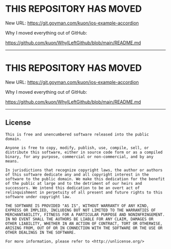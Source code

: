 
# THIS REPOSITORY HAS MOVED

New URL: https://git.goyman.com/kuon/ios-example-accordion

Why I moved everything out of GitHub:

https://github.com/kuon/WhyILeftGithub/blob/main/README.md

----

# THIS REPOSITORY HAS MOVED

New URL: https://git.goyman.com/kuon/ios-example-accordion

Why I moved everything out of GitHub:

https://github.com/kuon/WhyILeftGithub/blob/main/README.md

----

## License

~~~
This is free and unencumbered software released into the public domain.

Anyone is free to copy, modify, publish, use, compile, sell, or
distribute this software, either in source code form or as a compiled
binary, for any purpose, commercial or non-commercial, and by any
means.

In jurisdictions that recognize copyright laws, the author or authors
of this software dedicate any and all copyright interest in the
software to the public domain. We make this dedication for the benefit
of the public at large and to the detriment of our heirs and
successors. We intend this dedication to be an overt act of
relinquishment in perpetuity of all present and future rights to this
software under copyright law.

THE SOFTWARE IS PROVIDED "AS IS", WITHOUT WARRANTY OF ANY KIND,
EXPRESS OR IMPLIED, INCLUDING BUT NOT LIMITED TO THE WARRANTIES OF
MERCHANTABILITY, FITNESS FOR A PARTICULAR PURPOSE AND NONINFRINGEMENT.
IN NO EVENT SHALL THE AUTHORS BE LIABLE FOR ANY CLAIM, DAMAGES OR
OTHER LIABILITY, WHETHER IN AN ACTION OF CONTRACT, TORT OR OTHERWISE,
ARISING FROM, OUT OF OR IN CONNECTION WITH THE SOFTWARE OR THE USE OR
OTHER DEALINGS IN THE SOFTWARE.

For more information, please refer to <http://unlicense.org/>
~~~
